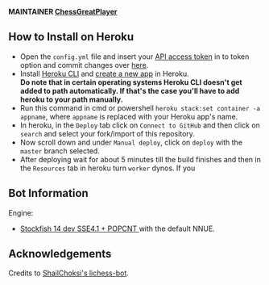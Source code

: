 **MAINTAINER [ChessGreatPlayer](https://lichess.org/@/ChessGreatPlayer)**


## How to Install on Heroku
- Open the `config.yml` file and insert your [API access token](https://lichess.org/account/oauth/token/create?scopes[]=bot:play&description=Lichess+Bot+Token) in to token option and commit changes over [here](/config.yml#L1).
- Install [Heroku CLI](https://devcenter.heroku.com/articles/heroku-cli) and [create a new app](https://dashboard.heroku.com/new-app) in Heroku. <br/>
**Do note that in certain operating systems Heroku CLI doesn't get added to path automatically. If that's the case you'll have to add heroku to your path manually.**
- Run this command in cmd or powershell `heroku stack:set container -a appname`, where `appname` is replaced with your Heroku app's name.
- In heroku, in the `Deploy` tab click on `Connect to GitHub` and then click on `search` and select your fork/import of this repository.
- Now scroll down and under `Manual deploy`, click on `deploy` with the `master` branch selected.
- After deploying wait for about 5 minutes till the build finishes and then in the `Resources` tab in heroku turn `worker` dynos. If you 


## Bot Information
Engine:
- [Stockfish 14 dev SSE4.1 + POPCNT ](https://abrok.eu/stockfish/builds/ad357e147a1b8481a04761d726ce1db14115a68f/linux64modern/stockfish_21082721_x64_modern.zip) with the default NNUE.


## Acknowledgements
Credits to [ShailChoksi's lichess-bot](https://github.com/ShailChoksi/lichess-bot).
